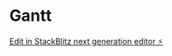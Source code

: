 # Gantt

[Edit in StackBlitz next generation editor ⚡️](https://stackblitz.com/~/github.com/RemiAldeguer/Gantt)